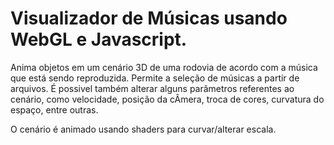 # Visualizador de Músicas usando WebGL e Javascript.

Anima objetos em um cenário 3D de uma rodovia de acordo com a música que está sendo reproduzida.
Permite a seleção de músicas a partir de arquivos.
É possivel também alterar alguns parâmetros referentes ao cenário, como velocidade, posição da cÂmera, troca de cores, curvatura do espaço, entre outras.

O cenário é animado usando shaders para curvar/alterar escala.
